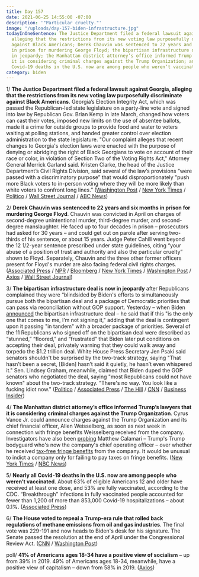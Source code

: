 ```yaml
---
title: Day 157
date: 2021-06-25 14:55:00 -07:00
description: '"Particular cruelty."'
image: "/uploads/day-157-biden-infrastructure.jpg"
todayInOneSentence: The Justice Department filed a federal lawsuit against Georgia,
  alleging that the restrictions from its new voting law purposefully discriminate
  against Black Americans; Derek Chauvin was sentenced to 22 years and six months
  in prison for murdering George Floyd; the bipartisan infrastructure deal is now
  in jeopardy; the Manhattan district attorney’s office informed Trump’s lawyers that
  it is considering criminal charges against the Trump Organization; and nearly all
  Covid-19 deaths in the U.S. now are among people who weren’t vaccinated.
category: biden
---
```


1/ **The Justice Department filed a federal lawsuit against Georgia, alleging that the restrictions from its new voting law purposefully discriminate against Black Americans**. Georgia’s Election Integrity Act, which was passed the Republican-led state legislature on a party-line vote and signed into law by Republican Gov. Brian Kemp in late March, changed how voters can cast their votes, imposed new limits on the use of absentee ballots, made it a crime for outside groups to provide food and water to voters waiting at polling stations, and handed greater control over election administration to the state legislature. "Our complaint alleges that recent changes to Georgia's election laws were enacted with the purpose of denying or abridging the right of Black Georgians to vote on account of their race or color, in violation of Section Two of the Voting Rights Act," Attorney General Merrick Garland said. Kristen Clarke, the head of the Justice Department’s Civil Rights Division, said several of the law’s provisions “were passed with a discriminatory purpose” that would disproportionately "push more Black voters to in-person voting where they will be more likely than white voters to confront long lines.” ([Washington Post](https://www.washingtonpost.com/national-security/georgia-voting-law-justice-department-lawsuit/2021/06/25/8bc3cd08-d5bd-11eb-a53a-3b5450fdca7a_story.html) / [New York Times](https://www.nytimes.com/2021/06/25/us/politics/justice-department-georgia-voting-law.html) / [Politico](https://www.politico.com/news/2021/06/25/biden-administration-to-sue-georgia-over-its-gop-enacted-voter-restrictions-496280) / [Wall Street Journal](https://www.wsj.com/articles/justice-department-to-sue-georgia-over-its-new-voting-law-11624632808?mod=djemalertNEWS) / [ABC News](https://abcnews.go.com/Politics/justice-department-sue-georgia-voting-rights-law-source/story?id=78488089))

2/ **Derek Chauvin was sentenced to 22 years and six months in prison for murdering George Floyd**. Chauvin was convicted in April on charges of second-degree unintentional murder, third-degree murder, and second-degree manslaughter. He faced up to four decades in prison – prosecutors had asked for 30 years – and could get out on parole after serving two-thirds of his sentence, or about 15 years. Judge Peter Cahill went beyond the 12 1/2-year sentence prescribed under state guidelines, citing “your abuse of a position of trust and authority and also the particular cruelty” shown to Floyd. Separately, Chauvin and the three other former officers present for Floyd's murder are also facing federal civil rights charges. ([Associated Press](https://apnews.com/article/derek-chauvin-sentencing-23c52021812168c579b3886f8139c73d) / [NPR](https://www.npr.org/sections/trial-over-killing-of-george-floyd/2021/06/25/1009524284/derek-chauvin-sentencing-george-floyd-murder) / [Bloomberg](https://www.bloomberg.com/news/articles/2021-06-25/ex-cop-chauvin-gets-22-1-2-years-in-prison-for-floyd-murder?srnd=premium&sref=MIBMEEoj) / [New York Times](https://www.nytimes.com/2021/06/25/us/derek-chauvin-22-and-a-half-years-george-floyd.html) / [Washington Post](https://www.washingtonpost.com/nation/2021/06/25/derek-chauvin-sentencing-george-floyd/) / [Axios](https://www.axios.com/derek-chauvin-sentenced-george-floyd-murder-c6256513-cca5-4e40-a629-cd5014f6ae7d.html) / [Wall Street Journal](https://www.wsj.com/articles/derek-chauvin-sentencing-11624566871?mod=hp_lead_pos1))

3/ **The bipartisan infrastructure deal is now in jeopardy** after Republicans complained they were “blindsided by Biden's efforts to simultaneously pursue both the bipartisan deal and a package of Democratic priorities that can pass via reconciliation without GOP support. Yesterday – when Biden [announced](https://whatthefuckjusthappenedtoday.com/2021/06/24/day-156/#1-biden-agreed-to-a-bipartisan-infra) the bipartisan infrastructure deal – he said that if this "is the only one that comes to me, I’m not signing it," adding that the deal is contingent upon it passing "in tandem" with a broader package of priorities. Several of the 11 Republicans who signed off on the bipartisan deal were described as “stunned,” “floored,” and “frustrated” that Biden later put conditions on accepting their deal, privately warning that they could walk away and torpedo the $1.2 trillion deal. White House Press Secretary Jen Psaki said senators shouldn't be surprised by the two-track strategy, saying "That hasn’t been a secret, \[Biden\] hasn’t said it quietly, he hasn’t even whispered it." Sen. Lindsey Graham, meanwhile, claimed that Biden duped the GOP senators who negotiated the deal, saying "most Republicans could not have known" about the two-track strategy. "There's no way. You look like a fucking idiot now." ([Politico](https://www.politico.com/news/2021/06/25/infrastructure-bill-gop-biden-496296) / [Associated Press](https://apnews.com/article/joe-biden-business-government-and-politics-ed08825063e4f00898212a0597e60de9) / [The Hill](https://thehill.com/homenews/administration/560266-white-house-absurd-for-republicans-to-take-issue-with-dual-track?rl=1) / [CNN](https://www.cnn.com/2021/06/25/politics/republican-reaction-infrastructure-plan/index.html) / [Business Insider](https://www.businessinsider.com/lindsey-graham-biden-made-gop-look-like-idiot-infrastructure-deal-2021-6?op=1&scrolla=5eb6d68b7fedc32c19ef33b4))

4/ **The Manhattan district attorney’s office informed Trump’s lawyers that it is considering criminal charges against the Trump Organization**. Cyrus Vance Jr. could announce charges against the Trump Organization and its chief financial officer, Allen Weisselberg, as soon as next week in connection with fringe benefits Weisselberg received from the company. Investigators have also been [probing](https://www.nbcnews.com/politics/donald-trump/tentacles-manhattan-da-s-trump-probe-reach-former-bodyguard-calamari-n1271940) Matthew Calamari – Trump's Trump bodyguard who's now the company's chief operating officer – over whether he received [tax-free fringe benefits](https://www.wsj.com/articles/donald-trump-bodyguard-matthew-calamari-11624308000) from the company. It would be unusual to indict a company only for failing to pay taxes on fringe benefits. ([New York Times](https://www.nytimes.com/2021/06/25/nyregion/trump-organization-criminal-charges.html) / [NBC News](https://www.nbcnews.com/politics/donald-trump/trump-organization-facing-possible-criminal-charges-sources-say-n1272411))

5/ **Nearly all Covid-19 deaths in the U.S. now are among people who weren’t vaccinated**. About 63% of eligible Americans 12 and older have received at least one dose, and 53% are fully vaccinated, according to the CDC. “Breakthrough” infections in fully vaccinated people accounted for fewer than 1,200 of more than 853,000 Covid-19 hospitalizations – about 0.1%. ([Associated Press](https://apnews.com/article/coronavirus-pandemic-health-941fcf43d9731c76c16e7354f5d5e187))

6/ **The House voted to repeal a Trump-era rule that rolled back regulations of methane emissions from oil and gas industries**. The final vote was 229-191 and now heads to Biden's desk for his signature. The Senate passed the resolution at the end of April under the Congressional Review Act. ([CNN](https://www.cnn.com/2021/06/25/politics/house-vote-methane-emissions-trump-era-epa-rule/) / [Washington Post](https://www.washingtonpost.com/climate-environment/2021/06/25/methane-climate-change/))

poll/ **41% of Americans ages 18-34 have a positive view of socialism** – up from 39% in 2019. 49% of Americans ages 18-34, meanwhile, have a positive view of capitalism – down from 58% in 2019. ([Axios](https://www.axios.com/americas-continued-move-toward-socialism-84a0dda7-4b8d-483a-8c4e-0c2e562c4e67.html))